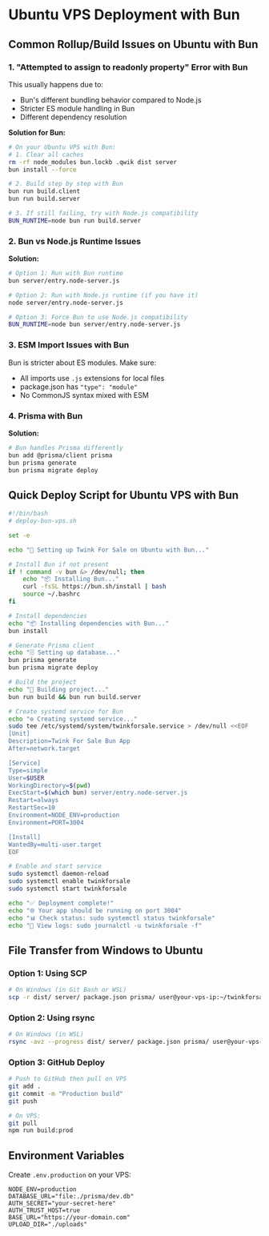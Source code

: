 # Ubuntu VPS Deployment with Bun

## Common Rollup/Build Issues on Ubuntu with Bun

### 1. "Attempted to assign to readonly property" Error with Bun

This usually happens due to:
- Bun's different bundling behavior compared to Node.js
- Stricter ES module handling in Bun
- Different dependency resolution

**Solution for Bun:**
```bash
# On your Ubuntu VPS with Bun:
# 1. Clear all caches
rm -rf node_modules bun.lockb .qwik dist server
bun install --force

# 2. Build step by step with Bun
bun run build.client
bun run build.server

# 3. If still failing, try with Node.js compatibility
BUN_RUNTIME=node bun run build.server
```

### 2. Bun vs Node.js Runtime Issues

**Solution:**
```bash
# Option 1: Run with Bun runtime
bun server/entry.node-server.js

# Option 2: Run with Node.js runtime (if you have it)
node server/entry.node-server.js

# Option 3: Force Bun to use Node.js compatibility
BUN_RUNTIME=node bun server/entry.node-server.js
```

### 3. ESM Import Issues with Bun

Bun is stricter about ES modules. Make sure:
- All imports use `.js` extensions for local files
- package.json has `"type": "module"`
- No CommonJS syntax mixed with ESM

### 4. Prisma with Bun

**Solution:**
```bash
# Bun handles Prisma differently
bun add @prisma/client prisma
bun prisma generate
bun prisma migrate deploy
```

## Quick Deploy Script for Ubuntu VPS with Bun

```bash
#!/bin/bash
# deploy-bun-vps.sh

set -e

echo "🚀 Setting up Twink For Sale on Ubuntu with Bun..."

# Install Bun if not present
if ! command -v bun &> /dev/null; then
    echo "📦 Installing Bun..."
    curl -fsSL https://bun.sh/install | bash
    source ~/.bashrc
fi

# Install dependencies
echo "📦 Installing dependencies with Bun..."
bun install

# Generate Prisma client
echo "🗄️ Setting up database..."
bun prisma generate
bun prisma migrate deploy

# Build the project
echo "🔨 Building project..."
bun run build && bun run build.server

# Create systemd service for Bun
echo "⚙️ Creating systemd service..."
sudo tee /etc/systemd/system/twinkforsale.service > /dev/null <<EOF
[Unit]
Description=Twink For Sale Bun App
After=network.target

[Service]
Type=simple
User=$USER
WorkingDirectory=$(pwd)
ExecStart=$(which bun) server/entry.node-server.js
Restart=always
RestartSec=10
Environment=NODE_ENV=production
Environment=PORT=3004

[Install]
WantedBy=multi-user.target
EOF

# Enable and start service
sudo systemctl daemon-reload
sudo systemctl enable twinkforsale
sudo systemctl start twinkforsale

echo "✅ Deployment complete!"
echo "🌐 Your app should be running on port 3004"
echo "📊 Check status: sudo systemctl status twinkforsale"
echo "📝 View logs: sudo journalctl -u twinkforsale -f"
```

## File Transfer from Windows to Ubuntu

### Option 1: Using SCP
```bash
# On Windows (in Git Bash or WSL)
scp -r dist/ server/ package.json prisma/ user@your-vps-ip:~/twinkforsale/
```

### Option 2: Using rsync
```bash
# On Windows (in WSL)
rsync -avz --progress dist/ server/ package.json prisma/ user@your-vps-ip:~/twinkforsale/
```

### Option 3: GitHub Deploy
```bash
# Push to GitHub then pull on VPS
git add .
git commit -m "Production build"
git push

# On VPS:
git pull
npm run build:prod
```

## Environment Variables

Create `.env.production` on your VPS:
```env
NODE_ENV=production
DATABASE_URL="file:./prisma/dev.db"
AUTH_SECRET="your-secret-here"
AUTH_TRUST_HOST=true
BASE_URL="https://your-domain.com"
UPLOAD_DIR="./uploads"
```
